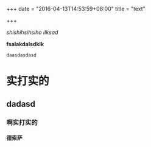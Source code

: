 +++
date = "2016-04-13T14:53:59+08:00"
title = "text"

+++

*shishihsihsiho ilksad*  

**fsalakdalsdklk**

```
daasdasdasd 
```
# 实打实的
## dadasd

### 啊实打实的
#### 德索萨 
